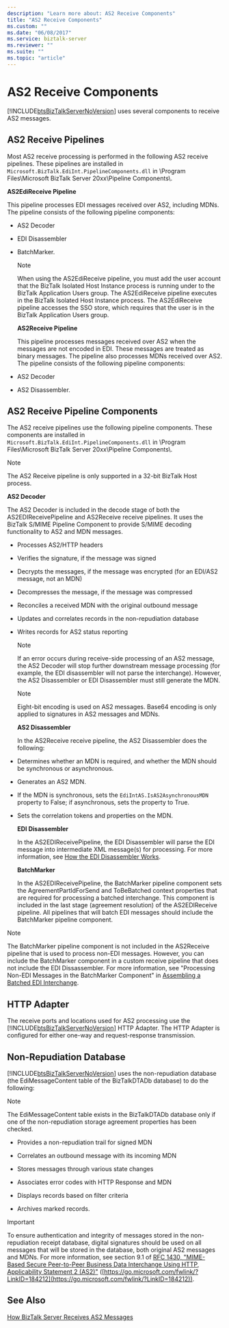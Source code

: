 ```yaml
---
description: "Learn more about: AS2 Receive Components"
title: "AS2 Receive Components"
ms.custom: ""
ms.date: "06/08/2017"
ms.service: biztalk-server
ms.reviewer: ""
ms.suite: ""
ms.topic: "article"
---
```

# AS2 Receive Components
[!INCLUDE[btsBizTalkServerNoVersion](../includes/btsbiztalkservernoversion-md.md)] uses several components to receive AS2 messages.

## AS2 Receive Pipelines
 Most AS2 receive processing is performed in the following AS2 receive pipelines. These pipelines are installed in `Microsoft.BizTalk.EdiInt.PipelineComponents.dll` in \Program Files\Microsoft BizTalk Server 20xx\Pipeline Components\\.

 **AS2EdiReceive Pipeline**

 This pipeline processes EDI messages received over AS2, including MDNs. The pipeline consists of the following pipeline components:

- AS2 Decoder

- EDI Disassembler

- BatchMarker.

  > [!NOTE]
  >  When using the AS2EdiReceive pipeline, you must add the user account that the BizTalk Isolated Host Instance process is running under to the BizTalk Application Users group. The AS2EdiReceive pipeline executes in the BizTalk Isolated Host Instance process. The AS2EdiReceive pipeline accesses the SSO store, which requires that the user is in the BizTalk Application Users group.

  **AS2Receive Pipeline**

  This pipeline processes messages received over AS2 when the messages are not encoded in EDI. These messages are treated as binary messages. The pipeline also processes MDNs received over AS2. The pipeline consists of the following pipeline components:

- AS2 Decoder

- AS2 Disassembler.

## AS2 Receive Pipeline Components
 The AS2 receive pipelines use the following pipeline components. These components are installed in `Microsoft.BizTalk.EdiInt.PipelineComponents.dll` in \Program Files\Microsoft BizTalk Server 20xx\Pipeline Components\\.

> [!NOTE]
>  The AS2 Receive pipeline is only supported in a 32-bit BizTalk Host process.

 **AS2 Decoder**

 The AS2 Decoder is included in the decode stage of both the AS2EDIReceivePipeline and AS2Receive receive pipelines. It uses the BizTalk S/MIME Pipeline Component to provide S/MIME decoding functionality to AS2 and MDN messages.

- Processes AS2/HTTP headers

- Verifies the signature, if the message was signed

- Decrypts the messages, if the message was encrypted (for an EDI/AS2 message, not an MDN)

- Decompresses the message, if the message was compressed

- Reconciles a received MDN with the original outbound message

- Updates and correlates records in the non-repudiation database

- Writes records for AS2 status reporting

  > [!NOTE]
  >  If an error occurs during receive-side processing of an AS2 message, the AS2 Decoder will stop further downstream message processing (for example, the EDI disassembler will not parse the interchange). However, the AS2 Disassembler or EDI Disassembler must still generate the MDN.

  > [!NOTE]
  >  Eight-bit encoding is used on AS2 messages. Base64 encoding is only applied to signatures in AS2 messages and MDNs.

  **AS2 Disassembler**

  In the AS2Receive receive pipeline, the AS2 Disassembler does the following:

- Determines whether an MDN is required, and whether the MDN should be synchronous or asynchronous.

- Generates an AS2 MDN.

- If the MDN is synchronous, sets the `EdiIntAS.IsAS2AsynchronousMDN` property to False; if asynchronous, sets the property to True.

- Sets the correlation tokens and properties on the MDN.

  **EDI Disassembler**

  In the AS2EDIReceivePipeline, the EDI Disassembler will parse the EDI message into intermediate XML message(s) for processing. For more information, see [How the EDI Disassembler Works](../core/how-the-edi-disassembler-works.md).

  **BatchMarker**

  In the AS2EDIReceivePipeline, the BatchMarker pipeline component sets the AgreementPartIdForSend and ToBeBatched context properties that are required for processing a batched interchange. This component is included in the last stage (agreement resolution) of the AS2EDIReceive pipeline. All pipelines that will batch EDI messages should include the BatchMarker pipeline component.

> [!NOTE]
>  The BatchMarker pipeline component is not included in the AS2Receive pipeline that is used to process non-EDI messages. However, you can include the BatchMarker component in a custom receive pipeline that does not include the EDI Dissassembler. For more information, see "Processing Non-EDI Messages in the BatchMarker Component" in [Assembling a Batched EDI Interchange](../core/assembling-a-batched-edi-interchange.md).

## HTTP Adapter
 The receive ports and locations used for AS2 processing use the [!INCLUDE[btsBizTalkServerNoVersion](../includes/btsbiztalkservernoversion-md.md)] HTTP Adapter. The HTTP Adapter is configured for either one-way and request-response transmission.

## Non-Repudiation Database
 [!INCLUDE[btsBizTalkServerNoVersion](../includes/btsbiztalkservernoversion-md.md)] uses the non-repudiation database (the EdiMessageContent table of the BizTalkDTADb database) to do the following:

> [!NOTE]
>  The EdiMessageContent table exists in the BizTalkDTADb database only if one of the non-repudiation storage agreement properties has been checked.

-   Provides a non-repudiation trail for signed MDN

-   Correlates an outbound message with its incoming MDN

-   Stores messages through various state changes

-   Associates error codes with HTTP Response and MDN

-   Displays records based on filter criteria

-   Archives marked records.

> [!IMPORTANT]
>  To ensure authentication and integrity of messages stored in the non-repudiation receipt database, digital signatures should be used on all messages that will be stored in the database, both original AS2 messages and MDNs. For more information, see section 9.1 of [RFC 1430, "MIME-Based Secure Peer-to-Peer Business Data Interchange Using HTTP, Applicability Statement 2 (AS2)"](https://go.microsoft.com/fwlink/?LinkID=184212) ([https://go.microsoft.com/fwlink/?LinkID=184212](https://go.microsoft.com/fwlink/?LinkID=184212)).

## See Also
 [How BizTalk Server Receives AS2 Messages](../core/how-biztalk-server-receives-as2-messages.md)
